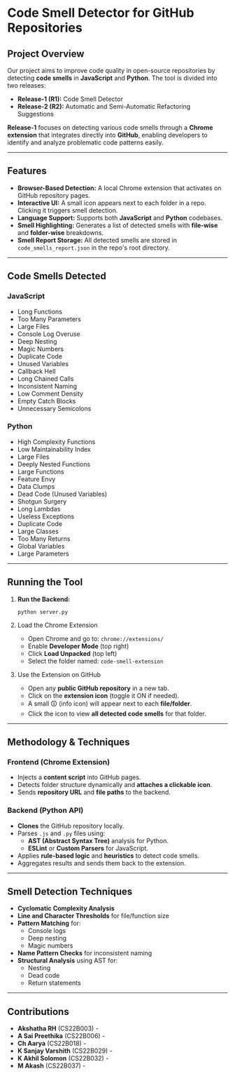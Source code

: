# Code Smell Detector for GitHub Repositories

## Project Overview
Our project aims to improve code quality in open-source repositories by detecting **code smells** in **JavaScript** and **Python**. The tool is divided into two releases:

- **Release-1 (R1):** Code Smell Detector  
- **Release-2 (R2):** Automatic and Semi-Automatic Refactoring Suggestions

**Release-1** focuses on detecting various code smells through a **Chrome extension** that integrates directly into **GitHub**, enabling developers to identify and analyze problematic code patterns easily.

---

## Features

- **Browser-Based Detection:** A local Chrome extension that activates on GitHub repository pages.
- **Interactive UI:** A small icon appears next to each folder in a repo. Clicking it triggers smell detection.
- **Language Support:** Supports both **JavaScript** and **Python** codebases.
- **Smell Highlighting:** Generates a list of detected smells with **file-wise** and **folder-wise** breakdowns.
- **Smell Report Storage:** All detected smells are stored in `code_smells_report.json` in the repo's root directory.

---

## Code Smells Detected

### JavaScript
- Long Functions  
- Too Many Parameters  
- Large Files  
- Console Log Overuse  
- Deep Nesting  
- Magic Numbers  
- Duplicate Code  
- Unused Variables  
- Callback Hell  
- Long Chained Calls  
- Inconsistent Naming  
- Low Comment Density  
- Empty Catch Blocks  
- Unnecessary Semicolons  

### Python
- High Complexity Functions  
- Low Maintainability Index  
- Large Files  
- Deeply Nested Functions  
- Large Functions  
- Feature Envy  
- Data Clumps  
- Dead Code (Unused Variables)  
- Shotgun Surgery  
- Long Lambdas  
- Useless Exceptions  
- Duplicate Code  
- Large Classes  
- Too Many Returns  
- Global Variables  
- Large Parameters  

---

## Running the Tool

1. **Run the Backend:**
   ```
   python server.py
   ```
2.  Load the Chrome Extension
    - Open Chrome and go to: `chrome://extensions/`
    - Enable **Developer Mode** (top right)
    - Click **Load Unpacked** (top left)
    - Select the folder named: `code-smell-extension`

3. Use the Extension on GitHub
    - Open any **public GitHub repository** in a new tab.
    - Click on the **extension icon** (toggle it ON if needed).
    - A small 🛈 (info icon) will appear next to each **file/folder**.
    - Click the icon to view **all detected code smells** for that folder.

---

## Methodology & Techniques

### Frontend (Chrome Extension)

- Injects a **content script** into GitHub pages.
- Detects folder structure dynamically and **attaches a clickable icon**.
- Sends **repository URL** and **file paths** to the backend.

### Backend (Python API)

- **Clones** the GitHub repository locally.
- Parses `.js` and `.py` files using:
  - **AST (Abstract Syntax Tree)** analysis for Python.
  - **ESLint** or **Custom Parsers** for JavaScript.
- Applies **rule-based logic** and **heuristics** to detect code smells.
- Aggregates results and sends them back to the extension.

---

## Smell Detection Techniques

- **Cyclomatic Complexity Analysis**
- **Line and Character Thresholds** for file/function size
- **Pattern Matching** for:
  - Console logs
  - Deep nesting
  - Magic numbers
- **Name Pattern Checks** for inconsistent naming
- **Structural Analysis** using AST for:
  - Nesting
  - Dead code
  - Return statements

---

## Contributions

- **Akshatha RH** (CS22B003) - 
- **A Sai Preethika** (CS22B006) - 
- **Ch Aarya** (CS22B018) - 
- **K Sanjay Varshith** (CS22B029) - 
- **K Akhil Solomon** (CS22B032) - 
- **M Akash** (CS22B037) - 
